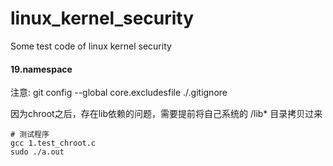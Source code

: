 # linux_kernel_security
Some test code of linux kernel security


#### 19.namespace

注意:
git config --global core.excludesfile ./.gitignore

因为chroot之后，存在lib依赖的问题，需要提前将自己系统的 /lib* 目录拷贝过来

    # 测试程序
    gcc 1.test_chroot.c
    sudo ./a.out

